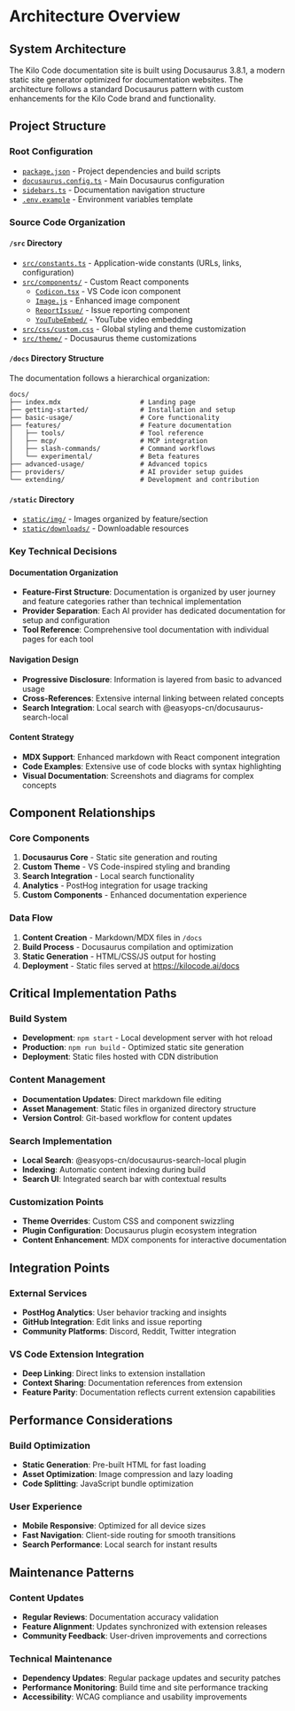 # Architecture Overview

## System Architecture

The Kilo Code documentation site is built using Docusaurus 3.8.1, a modern static site generator optimized for documentation websites. The architecture follows a standard Docusaurus pattern with custom enhancements for the Kilo Code brand and functionality.

## Project Structure

### Root Configuration

- [`package.json`](package.json:1) - Project dependencies and build scripts
- [`docusaurus.config.ts`](docusaurus.config.ts:1) - Main Docusaurus configuration
- [`sidebars.ts`](sidebars.ts:1) - Documentation navigation structure
- [`.env.example`](.env.example:1) - Environment variables template

### Source Code Organization

#### `/src` Directory

- [`src/constants.ts`](src/constants.ts:1) - Application-wide constants (URLs, links, configuration)
- [`src/components/`](src/components/) - Custom React components
    - [`Codicon.tsx`](src/components/Codicon.tsx:1) - VS Code icon component
    - [`Image.js`](src/components/Image.js:1) - Enhanced image component
    - [`ReportIssue/`](src/components/ReportIssue/) - Issue reporting component
    - [`YouTubeEmbed/`](src/components/YouTubeEmbed/) - YouTube video embedding
- [`src/css/custom.css`](src/css/custom.css:1) - Global styling and theme customization
- [`src/theme/`](src/theme/) - Docusaurus theme customizations

#### `/docs` Directory Structure

The documentation follows a hierarchical organization:

```
docs/
├── index.mdx                    # Landing page
├── getting-started/             # Installation and setup
├── basic-usage/                 # Core functionality
├── features/                    # Feature documentation
│   ├── tools/                   # Tool reference
│   ├── mcp/                     # MCP integration
│   ├── slash-commands/          # Command workflows
│   └── experimental/            # Beta features
├── advanced-usage/              # Advanced topics
├── providers/                   # AI provider setup guides
└── extending/                   # Development and contribution
```

#### `/static` Directory

- [`static/img/`](static/img/) - Images organized by feature/section
- [`static/downloads/`](static/downloads/) - Downloadable resources

### Key Technical Decisions

#### Documentation Organization

- **Feature-First Structure**: Documentation is organized by user journey and feature categories rather than technical implementation
- **Provider Separation**: Each AI provider has dedicated documentation for setup and configuration
- **Tool Reference**: Comprehensive tool documentation with individual pages for each tool

#### Navigation Design

- **Progressive Disclosure**: Information is layered from basic to advanced usage
- **Cross-References**: Extensive internal linking between related concepts
- **Search Integration**: Local search with @easyops-cn/docusaurus-search-local

#### Content Strategy

- **MDX Support**: Enhanced markdown with React component integration
- **Code Examples**: Extensive use of code blocks with syntax highlighting
- **Visual Documentation**: Screenshots and diagrams for complex concepts

## Component Relationships

### Core Components

1. **Docusaurus Core** - Static site generation and routing
2. **Custom Theme** - VS Code-inspired styling and branding
3. **Search Integration** - Local search functionality
4. **Analytics** - PostHog integration for usage tracking
5. **Custom Components** - Enhanced documentation experience

### Data Flow

1. **Content Creation** - Markdown/MDX files in `/docs`
2. **Build Process** - Docusaurus compilation and optimization
3. **Static Generation** - HTML/CSS/JS output for hosting
4. **Deployment** - Static files served at https://kilocode.ai/docs

## Critical Implementation Paths

### Build System

- **Development**: `npm start` - Local development server with hot reload
- **Production**: `npm run build` - Optimized static site generation
- **Deployment**: Static files hosted with CDN distribution

### Content Management

- **Documentation Updates**: Direct markdown file editing
- **Asset Management**: Static files in organized directory structure
- **Version Control**: Git-based workflow for content updates

### Search Implementation

- **Local Search**: @easyops-cn/docusaurus-search-local plugin
- **Indexing**: Automatic content indexing during build
- **Search UI**: Integrated search bar with contextual results

### Customization Points

- **Theme Overrides**: Custom CSS and component swizzling
- **Plugin Configuration**: Docusaurus plugin ecosystem integration
- **Content Enhancement**: MDX components for interactive documentation

## Integration Points

### External Services

- **PostHog Analytics**: User behavior tracking and insights
- **GitHub Integration**: Edit links and issue reporting
- **Community Platforms**: Discord, Reddit, Twitter integration

### VS Code Extension Integration

- **Deep Linking**: Direct links to extension installation
- **Context Sharing**: Documentation references from extension
- **Feature Parity**: Documentation reflects current extension capabilities

## Performance Considerations

### Build Optimization

- **Static Generation**: Pre-built HTML for fast loading
- **Asset Optimization**: Image compression and lazy loading
- **Code Splitting**: JavaScript bundle optimization

### User Experience

- **Mobile Responsive**: Optimized for all device sizes
- **Fast Navigation**: Client-side routing for smooth transitions
- **Search Performance**: Local search for instant results

## Maintenance Patterns

### Content Updates

- **Regular Reviews**: Documentation accuracy validation
- **Feature Alignment**: Updates synchronized with extension releases
- **Community Feedback**: User-driven improvements and corrections

### Technical Maintenance

- **Dependency Updates**: Regular package updates and security patches
- **Performance Monitoring**: Build time and site performance tracking
- **Accessibility**: WCAG compliance and usability improvements

